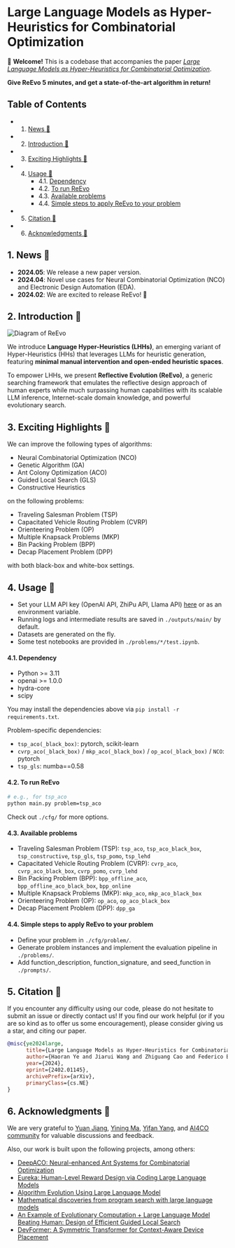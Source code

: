 # Large Language Models as Hyper-Heuristics for Combinatorial Optimization

🥳 **Welcome!** This is a codebase that accompanies the paper [*Large Language Models as Hyper-Heuristics for Combinatorial Optimization*](https://arxiv.org/abs/2402.01145).

**Give ReEvo 5 minutes, and get a state-of-the-art algorithm in return!**

## Table of Contents

* 1. [ News 📰](#News)
* 2. [ Introduction 🚀](#Introduction)
* 3. [ Exciting Highlights 🌟](#ExcitingHighlights)
* 4. [ Usage 🔑](#Usage)
		* 4.1. [Dependency](#Dependency)
		* 4.2. [To run ReEvo](#TorunReEvo)
		* 4.3. [Available problems](#Availableproblems)
		* 4.4. [Simple steps to apply ReEvo to your problem](#SimplestepstoapplyReEvotoyourproblem)
* 5. [ Citation 🤩](#Citation)
* 6. [ Acknowledgments 🫡](#Acknowledgments)


##  1. <a name='News'></a> News 📰

- **2024.05**: We release a new paper version.
- **2024.04**: Novel use cases for Neural Combinatorial Optimization (NCO) and Electronic Design Automation (EDA).
- **2024.02**: We are excited to release ReEvo! 🚀


##  2. <a name='Introduction'></a> Introduction 🚀

![Diagram of ReEvo](./assets/reevo.jpg)

We introduce **Language Hyper-Heuristics (LHHs)**, an emerging variant of Hyper-Heuristics (HHs) that leverages LLMs for heuristic generation, featuring **minimal manual intervention and open-ended heuristic spaces**.

To empower LHHs, we present **Reflective Evolution (ReEvo)**, a generic searching framework that emulates the reflective design approach of human experts while much surpassing human capabilities with its scalable LLM inference, Internet-scale domain knowledge, and powerful evolutionary search.


##  3. <a name='ExcitingHighlights'></a> Exciting Highlights 🌟

We can improve the following types of algorithms:
- Neural Combinatorial Optimization (NCO)
- Genetic Algorithm (GA)
- Ant Colony Optimization (ACO)
- Guided Local Search (GLS)
- Constructive Heuristics

on the following problems:
- Traveling Salesman Problem (TSP)
- Capacitated Vehicle Routing Problem (CVRP)
- Orienteering Problem (OP)
- Multiple Knapsack Problems (MKP)
- Bin Packing Problem (BPP)
- Decap Placement Problem (DPP)

with both black-box and white-box settings.

##  4. <a name='Usage'></a> Usage 🔑

- Set your LLM API key (OpenAI API, ZhiPu API, Llama API) [here](https://github.com/ai4co/LLM-as-HH/blob/5fa30b9da3ecb80b8a658352d26df08893f88a6c/utils/utils.py#L9-L27) or as an environment variable.
- Running logs and intermediate results are saved in `./outputs/main/` by default.
- Datasets are generated on the fly.
- Some test notebooks are provided in `./problems/*/test.ipynb`.

####  4.1. <a name='Dependency'></a>Dependency

- Python >= 3.11
- openai >= 1.0.0
- hydra-core
- scipy

You may install the dependencies above via `pip install -r requirements.txt`.

Problem-specific dependencies:

- `tsp_aco(_black_box)`: pytorch, scikit-learn
- `cvrp_aco(_black_box)` / `mkp_aco(_black_box)` / `op_aco(_black_box)` / `NCO`: pytorch
- `tsp_gls`: numba==0.58


####  4.2. <a name='TorunReEvo'></a>To run ReEvo
```bash
# e.g., for tsp_aco
python main.py problem=tsp_aco
```
Check out `./cfg/` for more options.

####  4.3. <a name='Availableproblems'></a>Available problems
- Traveling Salesman Problem (TSP): `tsp_aco`, `tsp_aco_black_box`, `tsp_constructive`, `tsp_gls`, `tsp_pomo`, `tsp_lehd`
- Capacitated Vehicle Routing Problem (CVRP): `cvrp_aco`, `cvrp_aco_black_box`, `cvrp_pomo`, `cvrp_lehd`
- Bin Packing Problem (BPP): `bpp_offline_aco`, `bpp_offline_aco_black_box`, `bpp_online`
- Multiple Knapsack Problems (MKP): `mkp_aco`, `mkp_aco_black_box`
- Orienteering Problem (OP): `op_aco`, `op_aco_black_box`
- Decap Placement Problem (DPP): `dpp_ga`

####  4.4. <a name='SimplestepstoapplyReEvotoyourproblem'></a>Simple steps to apply ReEvo to your problem

- Define your problem in `./cfg/problem/`.
- Generate problem instances and implement the evaluation pipeline in `./problems/`.
- Add function_description, function_signature, and seed_function in `./prompts/`.


##  5. <a name='Citation'></a> Citation 🤩

If you encounter any difficulty using our code, please do not hesitate to submit an issue or directly contact us! If you find our work helpful (or if you are so kind as to offer us some encouragement), please consider giving us a star, and citing our paper.

```bibtex
@misc{ye2024large,
      title={Large Language Models as Hyper-Heuristics for Combinatorial Optimization}, 
      author={Haoran Ye and Jiarui Wang and Zhiguang Cao and Federico Berto and Chuanbo Hua and Haeyeon Kim and Jinkyoo Park and Guojie Song},
      year={2024},
      eprint={2402.01145},
      archivePrefix={arXiv},
      primaryClass={cs.NE}
}
```

##  6. <a name='Acknowledgments'></a> Acknowledgments 🫡
We are very grateful to [Yuan Jiang](https://github.com/jiang-yuan), [Yining Ma](https://github.com/yining043), [Yifan Yang](https://scholar.google.com/citations?hl=en&user=dO8kmG4AAAAJ), and [AI4CO community](https://github.com/ai4co) for valuable discussions and feedback.

Also, our work is built upon the following projects, among others:
- [DeepACO: Neural-enhanced Ant Systems for Combinatorial Optimization](https://github.com/henry-yeh/DeepACO)
- [Eureka: Human-Level Reward Design via Coding Large Language Models](https://github.com/eureka-research/Eureka)
- [Algorithm Evolution Using Large Language Model](https://arxiv.org/abs/2311.15249)
- [Mathematical discoveries from program search with large language models](https://github.com/google-deepmind/funsearch)
- [An Example of Evolutionary Computation + Large Language Model Beating Human: Design of Efficient Guided Local Search](https://arxiv.org/abs/2401.02051)
- [DevFormer: A Symmetric Transformer for Context-Aware Device Placement](https://arxiv.org/abs/2205.13225)
